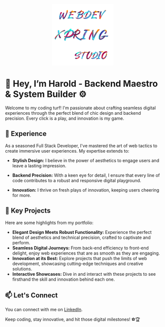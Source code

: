 <p align="center">
  <img src="profile-webstudio-xpring.png" alt="Your Name" width="200" height="200">
</p>

# 🔨 Hey, I’m Harold - Backend Maestro & System Builder ⚙️


Welcome to my coding turf! I'm passionate about crafting seamless digital experiences through the perfect blend of chic design and backend precision. Every click is a play, and innovation is my game.

## 💼 Experience

As a seasoned Full Stack Developer, I've mastered the art of web tactics to create immersive user experiences. My expertise extends to:

- **Stylish Design:** I believe in the power of aesthetics to engage users and leave a lasting impression.
  
- **Backend Precision:** With a keen eye for detail, I ensure that every line of code contributes to a robust and responsive digital playground.

- **Innovation:** I thrive on fresh plays of innovation, keeping users cheering for more.

## 🚀 Key Projects

Here are some highlights from my portfolio:

- **Elegant Design Meets Robust Functionality:** Experience the perfect blend of aesthetics and technical precision, crafted to captivate and perform.
- **Seamless Digital Journeys:** From back-end efficiency to front-end delight, enjoy web experiences that are as smooth as they are engaging.
- **Innovation at its Best:** Explore projects that push the limits of web development, showcasing cutting-edge techniques and creative solutions.
- **Interactive Showcases:** Dive in and interact with these projects to see firsthand the skill and innovation behind each one.

## 📫 Let's Connect

You can <!-- reach me at [your.email@example.com](mailto:your.email@example.com) or --> connect with me on [LinkedIn](https://www.linkedin.com/in/haroldzcaicedo/).

Keep coding, stay innovative, and hit those digital milestones! ⚽🏆
